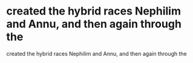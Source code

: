 # created the hybrid races Nephilim and Annu, and then again through the

created the hybrid races Nephilim and Annu, and then again through the